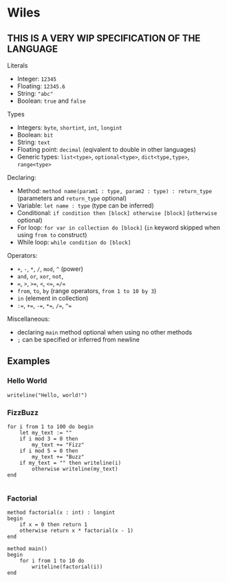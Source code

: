 # Wiles

## THIS IS A VERY WIP SPECIFICATION OF THE LANGUAGE

Literals

- Integer: `12345`
- Floating: `12345.6`
- String: `"abc"`
- Boolean: `true` and `false`

Types
- Integers: `byte`, `shortint`, `int`, `longint`
- Boolean: `bit`
- String: `text`
- Floating point: `decimal` (eqivalent to double in other languages)
- Generic types: `list<type>`, `optional<type>`, `dict<type,type>`, `range<type>`

Declaring:
- Method: `method name(param1 : type, param2 : type) : return_type` (parameters and `return_type` optional)
- Variable: `let name : type` (type can be inferred)
- Conditional: `if condition then [block] otherwise [block]` (`otherwise` optional)
- For loop: `for var in collection do [block]` (`in` keyword skipped when using `from to` construct)
- While loop: `while condition do [block]`

Operators:
- `+`, `-`, `*`, `/`, `mod`, `^` (power)
- `and`, `or`, `xor`, `not`,
- `=`, `>`, `>=`, `<`, `<=`, `=/=`
- `from`, `to`, `by` (range operators, `from 1 to 10 by 3`)
- `in` (element in collection)
- `:=`, `+=`, `-=`, `*=`, `/=`, `^=`

Miscellaneous:
- declaring `main` method optional when using no other methods
- `;` can be specified or inferred from newline

## Examples
### Hello World
```
writeline("Hello, world!")
```
### FizzBuzz
```
for i from 1 to 100 do begin
    let my_text := ""
    if i mod 3 = 0 then
        my_text += "Fizz"
    if i mod 5 = 0 then
        my_text += "Buzz"
    if my_text = "" then writeline(i)
        otherwise writeline(my_text)
end
    
```
### Factorial

```
method factorial(x : int) : longint
begin
    if x = 0 then return 1
    otherwise return x * factorial(x - 1)
end

method main()
begin
    for i from 1 to 10 do
        writeline(factorial(i))
end

```

